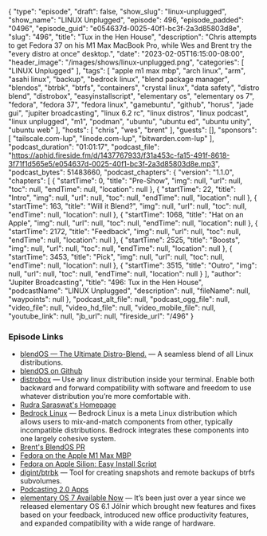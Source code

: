 {
  "type": "episode",
  "draft": false,
  "show_slug": "linux-unplugged",
  "show_name": "LINUX Unplugged",
  "episode": 496,
  "episode_padded": "0496",
  "episode_guid": "e054637d-0025-40f1-bc3f-2a3d85803d8e",
  "slug": "496",
  "title": "Tux in the Hen House",
  "description": "Chris attempts to get Fedora 37 on his M1 Max MacBook Pro, while Wes and Brent try the \"every distro at once\" desktop.",
  "date": "2023-02-05T16:15:00-08:00",
  "header_image": "/images/shows/linux-unplugged.png",
  "categories": [
    "LINUX Unplugged"
  ],
  "tags": [
    "apple m1 max mbp",
    "arch linux",
    "arm",
    "asahi linux",
    "backup",
    "bedrock linux",
    "blend package manager",
    "blendos",
    "btrbk",
    "btrfs",
    "containers",
    "crystal linux",
    "data safety",
    "distro blend",
    "distrobox",
    "easyinstallscript",
    "elementary os",
    "elementary os 7",
    "fedora",
    "fedora 37",
    "fedora linux",
    "gamebuntu",
    "github",
    "horus",
    "jade gui",
    "jupiter broadcasting",
    "linux 6.2 rc",
    "linux distros",
    "linux podcast",
    "linux unplugged",
    "m1",
    "podman",
    "ubuntu",
    "ubuntu ed",
    "ubuntu unity",
    "ubuntu web"
  ],
  "hosts": [
    "chris",
    "wes",
    "brent"
  ],
  "guests": [],
  "sponsors": [
    "tailscale.com-lup",
    "linode.com-lup",
    "bitwarden.com-lup"
  ],
  "podcast_duration": "01:01:17",
  "podcast_file": "https://aphid.fireside.fm/d/1437767933/f31a453c-fa15-491f-8618-3f71f1d565e5/e054637d-0025-40f1-bc3f-2a3d85803d8e.mp3",
  "podcast_bytes": 51483660,
  "podcast_chapters": {
    "version": "1.1.0",
    "chapters": [
      {
        "startTime": 0,
        "title": "Pre-Show",
        "img": null,
        "url": null,
        "toc": null,
        "endTime": null,
        "location": null
      },
      {
        "startTime": 22,
        "title": "Intro",
        "img": null,
        "url": null,
        "toc": null,
        "endTime": null,
        "location": null
      },
      {
        "startTime": 163,
        "title": "Will it Blend?",
        "img": null,
        "url": null,
        "toc": null,
        "endTime": null,
        "location": null
      },
      {
        "startTime": 1068,
        "title": "Hat on an Apple",
        "img": null,
        "url": null,
        "toc": null,
        "endTime": null,
        "location": null
      },
      {
        "startTime": 2172,
        "title": "Feedback",
        "img": null,
        "url": null,
        "toc": null,
        "endTime": null,
        "location": null
      },
      {
        "startTime": 2525,
        "title": "Boosts",
        "img": null,
        "url": null,
        "toc": null,
        "endTime": null,
        "location": null
      },
      {
        "startTime": 3453,
        "title": "Pick",
        "img": null,
        "url": null,
        "toc": null,
        "endTime": null,
        "location": null
      },
      {
        "startTime": 3515,
        "title": "Outro",
        "img": null,
        "url": null,
        "toc": null,
        "endTime": null,
        "location": null
      }
    ],
    "author": "Jupiter Broadcasting",
    "title": "496: Tux in the Hen House",
    "podcastName": "LINUX Unplugged",
    "description": null,
    "fileName": null,
    "waypoints": null
  },
  "podcast_alt_file": null,
  "podcast_ogg_file": null,
  "video_file": null,
  "video_hd_file": null,
  "video_mobile_file": null,
  "youtube_link": null,
  "jb_url": null,
  "fireside_url": "/496"
}


### Episode Links

  * [blendOS — The Ultimate Distro-Blend.](https://blendos.co/ "blendOS — The Ultimate Distro-Blend.") — A seamless blend of all Linux distributions.
  * [blendOS on Github](https://github.com/blend-os "blendOS on Github")
  * [distrobox](https://github.com/89luca89/distrobox "distrobox") — Use any linux distribution inside your terminal. Enable both backward and forward compatibility with software and freedom to use whatever distribution you’re more comfortable with.
  * [Rudra Saraswat's Homepage](https://about.ruds.io/ "Rudra Saraswat's Homepage")
  * [Bedrock Linux](https://bedrocklinux.org/ "Bedrock Linux") — Bedrock Linux is a meta Linux distribution which allows users to mix-and-match components from other, typically incompatible distributions. Bedrock integrates these components into one largely cohesive system.
  * [Brent's BlendOS PR](https://github.com/blend-os/skel-blend/pull/2 "Brent's BlendOS PR")
  * [Fedora on the Apple M1 Max MBP](https://fedoraproject.org/wiki/SIGs/Asahi "Fedora on the Apple M1 Max MBP")
  * [Fedora on Apple Silion: Easy Install Script](https://github.com/leifliddy/asahi-fedora-builder "Fedora on Apple Silion: Easy Install Script")
  * [digint/btrbk](https://github.com/digint/btrbk "digint/btrbk") — Tool for creating snapshots and remote backups of btrfs subvolumes.
  * [Podcasting 2.0 Apps](https://podcastindex.org/apps?appTypes=app&elements=Value "Podcasting 2.0 Apps")
  * [elementary OS 7 Available Now](https://blog.elementary.io/os-7-available-now/ "elementary OS 7 Available Now") — It’s been just over a year since we released elementary OS 6.1 Jólnir which brought new features and fixes based on your feedback, introduced new office productivity features, and expanded compatibility with a wide range of hardware.


